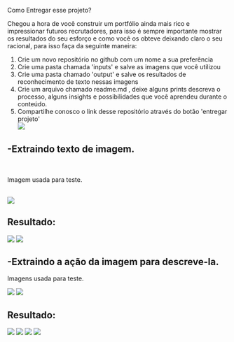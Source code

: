 Como Entregar esse projeto?

Chegou a hora de você construir um portfólio ainda mais rico e impressionar futuros recrutadores, para isso é sempre importante mostrar os resultados do seu esforço e como você os obteve deixando claro o seu racional, para isso faça da seguinte maneira:

1. Crie um novo repositório no github com um nome a sua preferência
2. Crie uma pasta chamada 'inputs' e salve as imagens que você utilizou
3. Crie uma pasta chamado 'output' e salve os resultados de reconhecimento de texto nessas imagens
4. Crie um arquivo chamado readme.md , deixe alguns prints descreva o processo, alguns insights e possibilidades que você aprendeu durante o conteúdo.
5. Compartilhe conosco o link desse repositório através do botão 'entregar projeto'
   <br>
   <img src="./img/img1.PNG">
   <br>

<h2>-Extraindo texto de imagem.</h2>
<br>
<p>Imagem usada para teste.</p>
<br>
<img src="./inputs/imgTexto.jpg">

<h2>Resultado:</h2>
<img src="./outputs/img2.PNG">
<img src="./outputs/img3.PNG">

<h2>-Extraindo a ação da imagem para descreve-la.</h2>
<p>Imagens usada para teste.</p>
<img src="./inputs/imagem4.jpg">
<img src="./inputs/614690.jpg">

<h2>Resultado:</h2>
<img src="./outputs/img4.PNG">
<img src="./outputs/img5.PNG">
<img src="./outputs/img6.PNG">
<img src="./outputs/img7.PNG">
